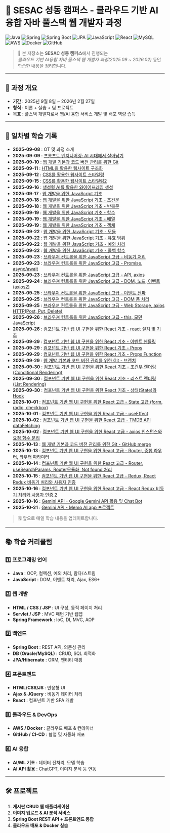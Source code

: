 # 🌟 SESAC 성동 캠퍼스 - 클라우드 기반 AI융합 자바 풀스택 웹 개발자 과정

![Java](https://img.shields.io/badge/Java-ED8B00?style=flat&logo=java&logoColor=white)
![Spring](https://img.shields.io/badge/Spring-6DB33F?style=flat&logo=spring&logoColor=white)
![Spring Boot](https://img.shields.io/badge/Spring_Boot-6DB33F?style=flat&logo=springboot&logoColor=white)
![JPA](https://img.shields.io/badge/JPA-B33F24?style=flat&logo=hibernate&logoColor=white)
![JavaScript](https://img.shields.io/badge/JavaScript-F7DF1E?style=flat&logo=javascript&logoColor=black)
![React](https://img.shields.io/badge/React-61DAFB?style=flat&logo=react&logoColor=black)
![MySQL](https://img.shields.io/badge/MySQL-4479A1?style=flat&logo=mysql&logoColor=white)
![AWS](https://img.shields.io/badge/AWS-232F3E?style=flat&logo=amazonaws&logoColor=white)
![Docker](https://img.shields.io/badge/Docker-2496ED?style=flat&logo=docker&logoColor=white)
![GitHub](https://img.shields.io/badge/GitHub-181717?style=flat&logo=github&logoColor=white)

> 📌 본 저장소는 **SESAC 성동 캠퍼스**에서 진행되는  
> _클라우드 기반 AI융합 자바 풀스택 웹 개발자 과정(2025.09 ~ 2026.02)_ 동안 학습한 내용을 정리합니다.

---

## 📅 과정 개요

- **기간** : 2025년 9월 8일 ~ 2026년 2월 27일
- **형식** : 이론 + 실습 + 팀 프로젝트
- **목표** : 풀스택 개발자로서 웹/AI 융합 서비스 개발 및 배포 역량 습득

---

## 📖 일차별 학습 기록

- **2025-09-08** : OT 및 과정 소개
- **2025-09-09** : [프롬프트 엔지니어링: AI 시대에서 살아남기](https://github.com/qqqkyj/sesac/blob/main/basic/prompts.md)
- **2025-09-10** : [웹 개발 기본과 코드 버전 관리를 위한 Git](https://github.com/qqqkyj/sesac/blob/main/git/basic.md)
- **2025-09-11** : [HTML을 활용한 웹사이트 구조화](https://github.com/qqqkyj/sesac/tree/main/html)
- **2025-09-12** : [CSS를 활용한 웹사이트 스타일링](https://github.com/qqqkyj/sesac/tree/main/css)
- **2025-09-15** : [CSS를 활용한 웹사이트 스타일링2](https://github.com/qqqkyj/sesac/tree/main/css)
- **2025-09-16** : [생성형 AI를 활용한 와이어프레임 생성](https://github.com/qqqkyj/practice/blob/main/css/ui-generative-ai/profile_full_screen.png)
- **2025-09-17** : [웹 개발을 위한 JavaScript 기초](https://github.com/qqqkyj/sesac/tree/main/js)
- **2025-09-18** : [웹 개발을 위한 JavaScript 기초 - 조건문](https://github.com/qqqkyj/sesac/tree/main/js/06-condition)
- **2025-09-18** : [웹 개발을 위한 JavaScript 기초 - 반복문](https://github.com/qqqkyj/sesac/tree/main/js/07-loop)
- **2025-09-19** : [웹 개발을 위한 JavaScript 기초 - 함수](https://github.com/qqqkyj/sesac/tree/main/js/08-function)
- **2025-09-19** : [웹 개발을 위한 JavaScript 기초 - 배열](https://github.com/qqqkyj/sesac/tree/main/js/09-array)
- **2025-09-19** : [웹 개발을 위한 JavaScript 기초 - 객체](https://github.com/qqqkyj/sesac/tree/main/js/10-object)
- **2025-09-22** : [웹 개발을 위한 JavaScript 기초 - 모듈](https://github.com/qqqkyj/sesac-fullstack-training/tree/main/js/11-module)
- **2025-09-22** : [웹 개발을 위한 JavaScript 기초 - 유효 범위](https://github.com/qqqkyj/sesac-fullstack-training/tree/main/js/11-scope)
- **2025-09-22** : [웹 개발을 위한 JavaScript 기초 - 예외 처리](https://github.com/qqqkyj/sesac-fullstack-training/tree/main/js/12-exception)
- **2025-09-22** : [웹 개발을 위한 JavaScript 기초 - 콜백 함수](https://github.com/qqqkyj/sesac-fullstack-training/tree/main/js/13-callback)
- **2025-09-23** : [브라우져 컨트롤을 위한 JavaScript 고급 - 비동기 처리](https://github.com/qqqkyj/sesac-fullstack-training/tree/main/js/14-async)
- **2025-09-23** : [브라우져 컨트롤을 위한 JavaScript 고급 - Promise, async/await](https://github.com/qqqkyj/sesac-fullstack-training/tree/main/js/15-promise)
- **2025-09-23** : [브라우져 컨트롤을 위한 JavaScript 고급 - API, axios](https://github.com/qqqkyj/sesac-fullstack-training/tree/main/js/16-web-api)
- **2025-09-24** : [브라우져 컨트롤을 위한 JavaScript 고급 - DOM, 노드, 이벤트(axios2)](https://github.com/qqqkyj/sesac-fullstack-training/tree/main/js/17-dom)
- **2025-09-25** : [브라우져 컨트롤을 위한 JavaScript 고급 - 이벤트 전파](https://github.com/qqqkyj/sesac-fullstack-training/tree/main/js/18-event-propagation)
- **2025-09-25** : [브라우져 컨트롤을 위한 JavaScript 고급 - DOM 폼 처리](https://github.com/qqqkyj/sesac-fullstack-training/tree/main/js/19-form)
- **2025-09-25** : [브라우져 컨트롤을 위한 JavaScript 고급 - Web Storage, axios HTTP(Post, Put, Delete)](https://github.com/qqqkyj/sesac-fullstack-training/tree/main/js/21-storage)
- **2025-09-26** : [브라우져 컨트롤을 위한 JavaScript 고급 - this, 모던 JavaScript](https://github.com/qqqkyj/sesac-fullstack-training/tree/main/js/23-modern)
- **2025-09-26** : [컴포넌트 기반 웹 UI 구현을 위한 React 기초 - react 설치 및 기초](https://github.com/qqqkyj/sesac-fullstack-training/tree/main/react/my-react-app)
- **2025-09-29** : [컴포넌트 기반 웹 UI 구현을 위한 React 기초 - 이벤트 핸들링](https://github.com/qqqkyj/sesac-fullstack-training/tree/main/react/my-react-app/src/components/EventHandling)
- **2025-09-29** : [컴포넌트 기반 웹 UI 구현을 위한 React 기초 - Props](https://github.com/qqqkyj/sesac-fullstack-training/tree/main/react/my-react-app/src/components/PropsExample)
- **2025-09-29** : [컴포넌트 기반 웹 UI 구현을 위한 React 기초 - Props Function](https://github.com/qqqkyj/sesac-fullstack-training/tree/main/react/my-react-app/src/components/PropsFunction)
- **2025-09-29** : [웹 개발 기본과 코드 버전 관리를 위한 Git - 브랜치](https://github.com/qqqkyj/sesac-fullstack-training/blob/main/git/branch.md)
- **2025-09-30** : [컴포넌트 기반 웹 UI 구현을 위한 React 기초 - 조건부 렌더링(Conditional Rendering)](https://github.com/qqqkyj/sesac-fullstack-training/tree/main/react/my-react-app/src/components/Condition)
- **2025-09-30** : [컴포넌트 기반 웹 UI 구현을 위한 React 기초 - 리스트 렌더링(List Rendering)](https://github.com/qqqkyj/sesac-fullstack-training/tree/main/react/my-react-app/src/components/List)
- **2025-09-30** : [컴포넌트 기반 웹 UI 구현을 위한 React 기초 - 상태(State)와 Hook](https://github.com/qqqkyj/sesac-fullstack-training/tree/main/react/my-react-app/src/components/State)
- **2025-10-01** : [컴포넌트 기반 웹 UI 구현을 위한 React 고급 - State 고급 (form, radio, checkbox)](https://github.com/qqqkyj/sesac-fullstack-training/tree/main/react/my-react-app/src/components/StateAdvanced)
- **2025-10-01** : [컴포넌트 기반 웹 UI 구현을 위한 React 고급 - useEffect](https://github.com/qqqkyj/sesac-fullstack-training/tree/main/react/my-react-app/src/components/UseEffect)
- **2025-10-02** : [컴포넌트 기반 웹 UI 구현을 위한 React 고급 - TMDB API dataFetching](https://github.com/qqqkyj/sesac-fullstack-training/tree/main/react/my-react-app/src/components/TMDB)
- **2025-10-02** : [컴포넌트 기반 웹 UI 구현을 위한 React 고급 - axios 인스턴스와 요청 함수 분리](https://github.com/qqqkyj/sesac-fullstack-training/tree/main/react/my-react-app/src/api)
- **2025-10-13** : [웹 개발 기본과 코드 버전 관리를 위한 Git - GitHub merge](https://github.com/qqqkyj/sesac-fullstack-training/blob/main/git/branch.md)
- **2025-10-13** : [컴포넌트 기반 웹 UI 구현을 위한 React 고급 - Router, 중첩 라우터, 라우터 파라미터](https://github.com/qqqkyj/sesac-fullstack-training/tree/main/react/react-router-app)
- **2025-10-14** : [컴포넌트 기반 웹 UI 구현을 위한 React 고급 - Router, useSearchParams, Router모듈화, Not found 처리](https://github.com/qqqkyj/sesac-fullstack-training/tree/main/react/react-router-app?#-react-usesearchparams-%EC%99%84%EB%B2%BD-%EC%A0%95%EB%A6%AC)
- **2025-10-15** : [컴포넌트 기반 웹 UI 구현을 위한 React 고급 - Redux, React Redux 비동기 처리와 사용자 인증](https://github.com/qqqkyj/sesac-fullstack-training/tree/main/react/react-router-app?#-react-usesearchparams-%EC%99%84%EB%B2%BD-%EC%A0%95%EB%A6%AC)
- **2025-10-16** : [컴포넌트 기반 웹 UI 구현을 위한 React 고급 - React Redux 비동기 처리와 사용자 인증 2](https://github.com/qqqkyj/sesac-fullstack-training/tree/main/react/redux-app#-redux-%EB%B9%84%EB%8F%99%EA%B8%B0-%EC%B2%98%EB%A6%AC--%EC%82%AC%EC%9A%A9%EC%9E%90-%EC%9D%B8%EC%A6%9D-%EC%A0%95%EB%A6%AC)
- **2025-10-16** : [Gemini API - Google Gemini API 활용 및 Chat Bot](https://github.com/qqqkyj/sesac-fullstack-training/tree/main/react/chat-bot-app#gemini-api-key-%EB%B0%9C%EA%B8%89-%EB%B0%8F-%ED%99%98%EA%B2%BD-%EC%84%A4%EC%A0%95-%EA%B0%80%EC%9D%B4%EB%93%9C)
- **2025-10-21** : [Gemini API - Memo AI app 프로젝트](https://github.com/qqqkyj/sesac-fullstack-training/tree/main/react/memo-ai-app#memo-ai-%ED%94%84%EB%A1%9C%EC%A0%9D%ED%8A%B8)

> 🗒 앞으로 매일 학습 내용을 업데이트합니다.

---

## 📚 학습 커리큘럼

### 1️⃣ 프로그래밍 언어

- **Java** : OOP, 컬렉션, 예외 처리, 람다/스트림
- **JavaScript** : DOM, 이벤트 처리, Ajax, ES6+

### 2️⃣ 웹 개발

- **HTML / CSS / JSP** : UI 구성, 동적 페이지 처리
- **Servlet / JSP** : MVC 패턴 기반 웹앱
- **Spring Framework** : IoC, DI, MVC, AOP

### 3️⃣ 백엔드

- **Spring Boot** : REST API, 의존성 관리
- **DB (Oracle/MySQL)** : CRUD, SQL 최적화
- **JPA/Hibernate** : ORM, 엔티티 매핑

### 4️⃣ 프론트엔드

- **HTML/CSS/JS** : 반응형 UI
- **Ajax & JQuery** : 비동기 데이터 처리
- **React** : 컴포넌트 기반 SPA 개발

### 5️⃣ 클라우드 & DevOps

- **AWS / Docker** : 클라우드 배포 & 컨테이너
- **GitHub / CI-CD** : 협업 및 자동화 배포

### 6️⃣ AI 융합

- **AI/ML 기초** : 데이터 전처리, 모델 학습
- **AI API 활용** : ChatGPT, 이미지 분석 등 연동

---

## 🛠 프로젝트

1. **게시판 CRUD 웹 애플리케이션**
2. **이미지 업로드 & AI 분석 서비스**
3. **Spring Boot REST API + 프론트엔드 통합**
4. **클라우드 배포 & Docker 실습**
